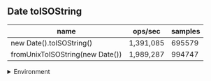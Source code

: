 ## Date toISOString

|name|ops/sec|samples|
|-|-|-|
|new Date().toISOString()|1,391,085|695579|
|fromUnixToISOString(new Date())|1,989,287|994747|


<details>
<summary>Environment</summary>

* __Machine:__ linux x64 | 4 vCPUs | 7.6GB Mem
* __Run:__ Mon Sep 30 2024 21:09:20 GMT+0000 (Coordinated Universal Time)
</details>

<!--
{"environment":{"platform":"linux","arch":"x64","cpus":4,"totalMemory":7.597888946533203},"benchmarks":[{"name":"new Date().toISOString()","opsSec":1391085.0514998995,"samples":695579},{"name":"fromUnixToISOString(new Date())","opsSec":1989287.1578998957,"samples":994747}]}-->
